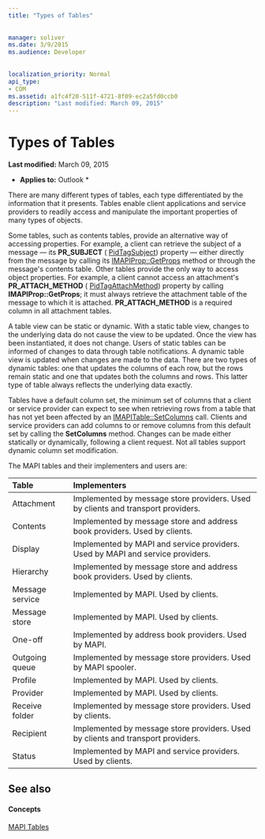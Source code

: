 ```yaml
---
title: "Types of Tables"
 
 
manager: soliver
ms.date: 3/9/2015
ms.audience: Developer
 
 
localization_priority: Normal
api_type:
- COM
ms.assetid: a1fc4f20-511f-4721-8f09-ec2a5fd0ccb0
description: "Last modified: March 09, 2015"
---
```


# Types of Tables

 **Last modified:** March 09, 2015 
  
 * **Applies to:** Outlook * 
  
There are many different types of tables, each type differentiated by the information that it presents. Tables enable client applications and service providers to readily access and manipulate the important properties of many types of objects. 
  
Some tables, such as contents tables, provide an alternative way of accessing properties. For example, a client can retrieve the subject of a message — its **PR_SUBJECT** ( [PidTagSubject](pidtagsubject-canonical-property.md)) property — either directly from the message by calling its [IMAPIProp::GetProps](imapiprop-getprops.md) method or through the message's contents table. Other tables provide the only way to access object properties. For example, a client cannot access an attachment's **PR_ATTACH_METHOD** ( [PidTagAttachMethod](pidtagattachmethod-canonical-property.md)) property by calling **IMAPIProp::GetProps**; it must always retrieve the attachment table of the message to which it is attached. **PR_ATTACH_METHOD** is a required column in all attachment tables. 
  
A table view can be static or dynamic. With a static table view, changes to the underlying data do not cause the view to be updated. Once the view has been instantiated, it does not change. Users of static tables can be informed of changes to data through table notifications. A dynamic table view is updated when changes are made to the data. There are two types of dynamic tables: one that updates the columns of each row, but the rows remain static and one that updates both the columns and rows. This latter type of table always reflects the underlying data exactly.
  
Tables have a default column set, the minimum set of columns that a client or service provider can expect to see when retrieving rows from a table that has not yet been affected by an [IMAPITable::SetColumns](imapitable-setcolumns.md) call. Clients and service providers can add columns to or remove columns from this default set by calling the **SetColumns** method. Changes can be made either statically or dynamically, following a client request. Not all tables support dynamic column set modification. 
  
The MAPI tables and their implementers and users are:
  
|**Table**|**Implementers**|
|:-----|:-----|
|Attachment  <br/> |Implemented by message store providers. Used by clients and transport providers.  <br/> |
|Contents  <br/> |Implemented by message store and address book providers. Used by clients.  <br/> |
|Display  <br/> |Implemented by MAPI and service providers. Used by MAPI and service providers.  <br/> |
|Hierarchy  <br/> |Implemented by message store and address book providers. Used by clients.  <br/> |
|Message service  <br/> |Implemented by MAPI. Used by clients.  <br/> |
|Message store  <br/> |Implemented by MAPI. Used by clients.  <br/> |
|One-off  <br/> |Implemented by address book providers. Used by MAPI.  <br/> |
|Outgoing queue  <br/> |Implemented by message store providers. Used by MAPI spooler.  <br/> |
|Profile  <br/> |Implemented by MAPI. Used by clients.  <br/> |
|Provider  <br/> |Implemented by MAPI. Used by clients.  <br/> |
|Receive folder  <br/> |Implemented by message store providers. Used by clients.  <br/> |
|Recipient  <br/> |Implemented by message store providers. Used by clients and transport providers.  <br/> |
|Status  <br/> |Implemented by MAPI and service providers. Used by clients.  <br/> |
   
## See also

#### Concepts

[MAPI Tables](mapi-tables.md)

